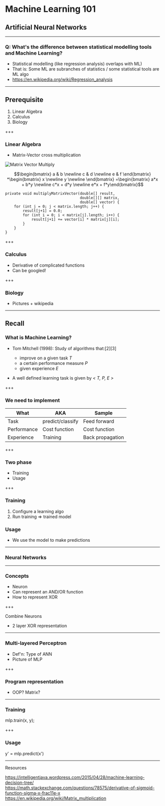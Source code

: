 # Machine Learning 101
## Artificial Neural Networks

---
### Q: What's the difference between statistical modelling tools and Machine Learning?
* Statistical modelling (like regression analysis) overlaps with ML)
* That is: Some ML are subranches of statistics / some statistical tools are ML algo
* https://en.wikipedia.org/wiki/Regression_analysis

---
## Prerequisite

1. Linear Algebra
2. Calculus
3. Biology

+++
### Linear Algebra

* Matrix-Vector cross multiplication

![Matrix Vector Multiply](https://wikimedia.org/api/rest_v1/media/math/render/svg/78e2239d1b2b9456fef36eb96c9369a1c00ce6a9)

$$\begin{bmatrix} a & b \newline c & d \newline e & f \end{bmatrix} *\begin{bmatrix} x \newline y \newline \end{bmatrix} =\begin{bmatrix} a*x + b*y \newline c*x + d*y \newline e*x + f*y\end{bmatrix}$$


```
private void multiplyMatrixVector(double[] result,
                                  double[][] matrix,
                                  double[] vector) {
    for (int j = 0; j < matrix.length; j++) {
        result[j+1] = 0.0;
        for (int i = 0; i < matrix[j].length; i++) {
            result[j+1] += vector[i] * matrix[j][i];
        }
    }
}
```

+++
### Calculus

* Derivative of complicated functions
* Can be googled!

+++
### Biology
* Pictures + wikipedia

---
## Recall
### What is Machine Learning?

* Tom Mitchell (1998): Study of algorithms that:[2][3]
    * improve on a given task _T_
    * a certain performance measure _P_
    * given experience _E_

* A well defined learning task is given by _< T, P, E >_

+++
### We need to implement
| What        | AKA              | Sample           |
| ----------- | ---------------- | ---------------- |
| Task        | predict/classify | Feed forward     |
| Performance | Cost function    | Cost function    |
| Experience  | Training         | Back propagation |

+++
### Two phase

* Training
* Usage

+++
### Training
1. Configure a learning algo
2. Run training => trained model

### Usage
* We use the model to make predictions

---
### Neural Networks

---
### Concepts

* Neuron
* Can represent an AND/OR function
* How to represent XOR

+++

Combine Neurons

* 2 layer XOR representation

---

### Multi-layered Perceptron

* Def'n: Type of ANN
* Picture of MLP

+++

### Program representation

* OOP? Matrix?

---

### Training

mlp.train(x, y);

+++

### Usage

y' = mlp.predict(x')


---
Resources

https://intelligentjava.wordpress.com/2015/04/28/machine-learning-decision-tree/
https://math.stackexchange.com/questions/78575/derivative-of-sigmoid-function-sigma-x-frac11e-x
https://en.wikipedia.org/wiki/Matrix_multiplication